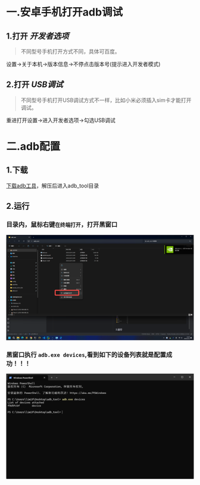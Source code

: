 # 一.安卓手机打开adb调试

## 1.打开 *开发者选项*
> 不同型号手机打开方式不同，具体可百度。

设置->关于本机->版本信息->不停点击版本号(提示进入开发者模式)
## 2.打开 *USB调试*
> 不同型号手机打开USB调试方式不一样，比如小米必须插入sim卡才能打开调试。

重进打开设置->进入开发者选项->勾选USB调试
 

# 二.adb配置
## 1.下载
[下载adb工具](..%2Ffiles%2Fadb_tool.zip)，解压后进入adb_tool目录

## 2.运行
### 目录内，鼠标右键`在终端打开`，打开黑窗口
![img_1.png](img_1.png)
### 黑窗口执行 `adb.exe devices`,看到如下的设备列表就是配置成功！！！
![img.png](img.png)